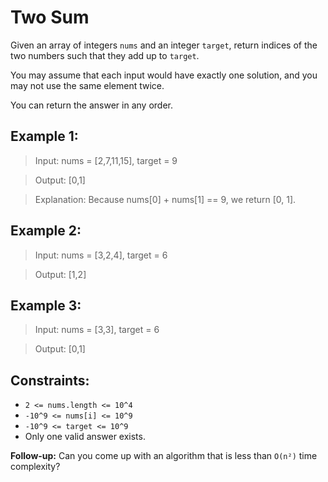 # Two Sum

Given an array of integers `nums` and an integer `target`, return indices of the two numbers such that they add up to `target`.

You may assume that each input would have exactly one solution, and you may not use the same element twice.

You can return the answer in any order.

## Example 1:

> Input: nums = [2,7,11,15], target = 9

> Output: [0,1]

> Explanation: Because nums[0] + nums[1] == 9, we return [0, 1].

## Example 2:

> Input: nums = [3,2,4], target = 6

> Output: [1,2]

## Example 3:

> Input: nums = [3,3], target = 6

> Output: [0,1]

## Constraints:

- `2 <= nums.length <= 10^4`
- `-10^9 <= nums[i] <= 10^9`
- `-10^9 <= target <= 10^9`
- Only one valid answer exists.

 
**Follow-up:** Can you come up with an algorithm that is less than `O(n²)` time complexity?